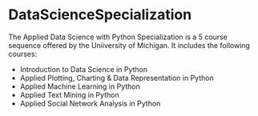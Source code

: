 # DataScienceSpecialization
The Applied Data Science with Python Specialization is a 5 course sequence offered by the Uniiversity of Michigan. It
includes the following courses:
- Introduction to Data Science in Python
- Applied Plotting, Charting & Data Representation in Python
- Applied Machine Learning in Python
- Applied Text Mining in Python
- Applied Social Network Analysis in Python